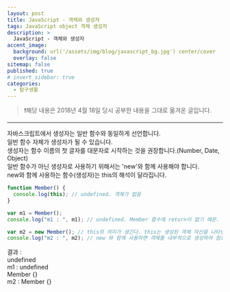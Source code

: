 ```yaml
---
layout: post
title: JavaScript - 객체와 생성자
tags: JavaScript object 객체 생성자
description: >
  JavaScript - 객체와 생성자
accent_image:
  background: url('/assets/img/blog/javascript_bg.jpg') center/cover
  overlay: false
sitemap: false
published: true
# invert_sidebar: true
categories:
  - 탐구생활
---
```


> ❗️해당 내용은 2018년 4월 18일 당시 공부한 내용을 그대로 옮겨온 글입니다.

---

자바스크립트에서 생성자는 일반 함수와 동일하게 선언합니다.<br>
일반 함수 자체가 생성자가 될 수 있습니다.<br>
생성자는 함수 이름의 첫 글자를 대문자로 시작하는 것을 권장합니다.(Number, Date, Object)<br>
일반 함수가 아닌 생성자로 사용하기 위해서는 'new'와 함께 사용해야 합니다.<br>
new와 함께 사용하는 함수(생성자)는 this의 해석이 달라집니다.<br>

```javascript
function Member() {
  console.log(this); // undefined. 객체가 없음
}

var m1 = Member();
console.log("m1 : ", m1); // undefined. Member 함수에 return이 없기 때문.

var m2 = new Member(); // this의 의미가 생긴다. this는 생성된 객체 자신을 나타낸다.
console.log("m2 : ", m2); // new 와 함께 사용하면 객체를 내부적으로 생성하여 참조함.
```

결과 :<br>
undefined<br>
m1 : undefined<br>
Member {}<br>
m2 : Member {}<br>
